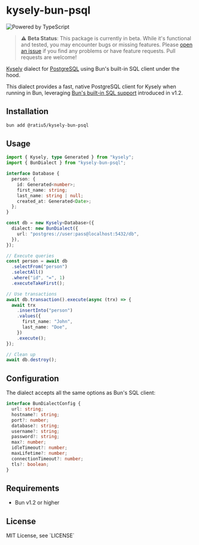 # kysely-bun-psql

![Powered by TypeScript](https://img.shields.io/badge/powered%20by-typescript-blue.svg)

> ⚠️ **Beta Status**: This package is currently in beta. While it's functional and tested, you may encounter bugs or missing features. Please [open an issue](https://github.com/zacknovosad/kysely-bun-psql/issues) if you find any problems or have feature requests. Pull requests are welcome!

[Kysely](https://github.com/koskimas/kysely) dialect for [PostgreSQL](https://www.postgresql.org/) using Bun's built-in SQL client under the hood.

This dialect provides a fast, native PostgreSQL client for Kysely when running in Bun, leveraging [Bun's built-in SQL support](https://bun.sh/docs/api/sql) introduced in v1.2.

## Installation

```bash
bun add @ratiu5/kysely-bun-psql
```

## Usage

```typescript
import { Kysely, type Generated } from "kysely";
import { BunDialect } from "kysely-bun-psql";

interface Database {
  person: {
    id: Generated<number>;
    first_name: string;
    last_name: string | null;
    created_at: Generated<Date>;
  };
}

const db = new Kysely<Database>({
  dialect: new BunDialect({
    url: "postgres://user:pass@localhost:5432/db",
  }),
});

// Execute queries
const person = await db
  .selectFrom("person")
  .selectAll()
  .where("id", "=", 1)
  .executeTakeFirst();

// Use transactions
await db.transaction().execute(async (trx) => {
  await trx
    .insertInto("person")
    .values({
      first_name: "John",
      last_name: "Doe",
    })
    .execute();
});

// Clean up
await db.destroy();
```

## Configuration

The dialect accepts all the same options as Bun's SQL client:

```typescript
interface BunDialectConfig {
  url: string;
  hostname?: string;
  port?: number;
  database?: string;
  username?: string;
  password?: string;
  max?: number;
  idleTimeout?: number;
  maxLifetime?: number;
  connectionTimeout?: number;
  tls?: boolean;
}
```

## Requirements

- Bun v1.2 or higher

## License

MIT License, see \`LICENSE\`

